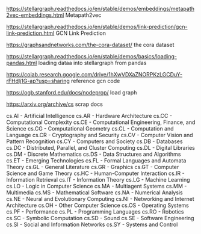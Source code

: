 https://stellargraph.readthedocs.io/en/stable/demos/embeddings/metapath2vec-embeddings.html
Metapath2vec

https://stellargraph.readthedocs.io/en/stable/demos/link-prediction/gcn-link-prediction.html
GCN Link Prediction

https://graphsandnetworks.com/the-cora-dataset/
the cora dataset

https://stellargraph.readthedocs.io/en/stable/demos/basics/loading-pandas.html
loading dataa into stellargraph from pandas

https://colab.research.google.com/drive/1hXwVDXaZNORPKzLGCDuY-rFHdlj1G-ap?usp=sharing
reference gcn code

https://ogb.stanford.edu/docs/nodeprop/
load graph

https://arxiv.org/archive/cs
scrap docs

cs.AI - Artificial Intelligence
cs.AR - Hardware Architecture
cs.CC - Computational Complexity
cs.CE - Computational Engineering, Finance, and Science
cs.CG - Computational Geometry
cs.CL - Computation and Language
cs.CR - Cryptography and Security
cs.CV - Computer Vision and Pattern Recognition
cs.CY - Computers and Society
cs.DB - Databases
cs.DC - Distributed, Parallel, and Cluster Computing
cs.DL - Digital Libraries
cs.DM - Discrete Mathematics
cs.DS - Data Structures and Algorithms
cs.ET - Emerging Technologies
cs.FL - Formal Languages and Automata Theory
cs.GL - General Literature
cs.GR - Graphics
cs.GT - Computer Science and Game Theory
cs.HC - Human-Computer Interaction
cs.IR - Information Retrieval
cs.IT - Information Theory
cs.LG - Machine Learning
cs.LO - Logic in Computer Science
cs.MA - Multiagent Systems
cs.MM - Multimedia
cs.MS - Mathematical Software
cs.NA - Numerical Analysis
cs.NE - Neural and Evolutionary Computing
cs.NI - Networking and Internet Architecture
cs.OH - Other Computer Science
cs.OS - Operating Systems
cs.PF - Performance
cs.PL - Programming Languages
cs.RO - Robotics
cs.SC - Symbolic Computation
cs.SD - Sound
cs.SE - Software Engineering
cs.SI - Social and Information Networks
cs.SY - Systems and Control




